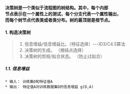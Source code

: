 __决策树是一个类似于流程图的树结构。其中，每个内部<br>
节点表示在一个属性上的测试，每个分支代表一个属性输出，<br>
而每个树节点代表类或者类分布。树的最顶层是根节点。__

#### 1. 构造决策树
  > 1. 信息增益/信息增益比。（特征选择）---ID3/C4.5算法
  > 2. 决策树的生成。 （根结点选择）
  > 3. 决策树的剪枝/拟合状态。 （防止过拟合）
  ##### 1.1. 信息增益
    * 输入： 训练集D和特征值A
    * 输出： 特征值A对训练数据集D的信息增益 g(D,A)
